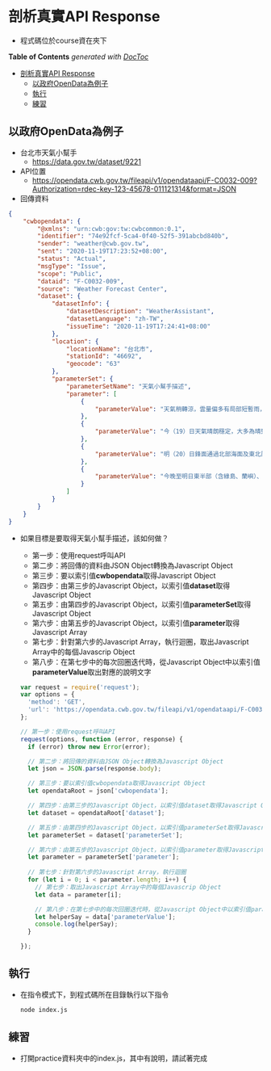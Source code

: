 # 剖析真實API Response

- 程式碼位於course資在夾下

<!-- START doctoc generated TOC please keep comment here to allow auto update -->
<!-- DON'T EDIT THIS SECTION, INSTEAD RE-RUN doctoc TO UPDATE -->
**Table of Contents**  *generated with [DocToc](https://github.com/thlorenz/doctoc)*

- [剖析真實API Response](#%E5%89%96%E6%9E%90%E7%9C%9F%E5%AF%A6api-response)
  - [以政府OpenData為例子](#%E4%BB%A5%E6%94%BF%E5%BA%9Copendata%E7%82%BA%E4%BE%8B%E5%AD%90)
  - [執行](#%E5%9F%B7%E8%A1%8C)
  - [練習](#%E7%B7%B4%E7%BF%92)

<!-- END doctoc generated TOC please keep comment here to allow auto update -->

## 以政府OpenData為例子

- 台北市天氣小幫手
  - https://data.gov.tw/dataset/9221
- API位置
  - https://opendata.cwb.gov.tw/fileapi/v1/opendataapi/F-C0032-009?Authorization=rdec-key-123-45678-011121314&format=JSON
- 回傳資料

```json
{
    "cwbopendata": {
        "@xmlns": "urn:cwb:gov:tw:cwbcommon:0.1",
        "identifier": "74e92fcf-5ca4-0f40-52f5-391abcbd840b",
        "sender": "weather@cwb.gov.tw",
        "sent": "2020-11-19T17:23:52+08:00",
        "status": "Actual",
        "msgType": "Issue",
        "scope": "Public",
        "dataid": "F-C0032-009",
        "source": "Weather Forecast Center",
        "dataset": {
            "datasetInfo": {
                "datasetDescription": "WeatherAssistant",
                "datasetLanguage": "zh-TW",
                "issueTime": "2020-11-19T17:24:41+08:00"
            },
            "location": {
                "locationName": "台北市",
                "stationId": "46692",
                "geocode": "63"
            },
            "parameterSet": {
                "parameterSetName": "天氣小幫手描述",
                "parameter": [
                    {
                        "parameterValue": "天氣稍轉涼，雲量偏多有局部短暫雨，外出請攜帶雨具備用"
                    },
                    {
                        "parameterValue": "今（19）日天氣晴朗穩定，大多為晴到多雲的天氣，早晚稍涼，日夜溫差大；在溫度方面，臺北站測得的高溫為32.7度，低溫為22.9度。"
                    },
                    {
                        "parameterValue": "明（20）日鋒面通過北部海面及東北風稍增強，天氣稍轉涼，雲量偏多有局部短暫雨；預測平地氣溫約22至27度，外出請攜帶雨具備用。"
                    },
                    {
                        "parameterValue": "今晚至明日東半部（含綠島、蘭嶼）、基隆北海岸及恆春半島沿海有長浪發生的機率，請注意。"
                    }
                ]
            }
        }
    }
}
```



- 如果目標是要取得天氣小幫手描述，該如何做？

  - 第一步：使用request呼叫API
  - 第二步：將回傳的資料由JSON Object轉換為Javascript Object
  - 第三步：要以索引值**cwbopendata**取得Javascript Object
  - 第四步：由第三步的Javascript Object，以索引值**dataset**取得Javascript Object
  - 第五步：由第四步的Javascript Object，以索引值**parameterSet**取得Javascript Object
  - 第六步：由第五步的Javascript Object，以索引值**parameter**取得Javascript Array
  - 第七步：針對第六步的Javascript Array，執行迴圈，取出Javascript Array中的每個Javascrip Object
  - 第八步：在第七步中的每次回圈迭代時，從Javascript Object中以索引值**parameterValue**取出對應的說明文字

  ```javascript
  var request = require('request');
  var options = {
    'method': 'GET',
    'url': 'https://opendata.cwb.gov.tw/fileapi/v1/opendataapi/F-C0032-009?Authorization=rdec-key-123-45678-011121314&format=JSON',
  };
  
  // 第一步：使用request呼叫API
  request(options, function (error, response) {
    if (error) throw new Error(error);
  
    // 第二步：將回傳的資料由JSON Object轉換為Javascript Object
    let json = JSON.parse(response.body);
  
    // 第三步：要以索引值cwbopendata取得Javascript Object
    let opendataRoot = json['cwbopendata'];
  
    // 第四步：由第三步的Javascript Object，以索引值dataset取得Javascript Object
    let dataset = opendataRoot['dataset'];
  
    // 第五步：由第四步的Javascript Object，以索引值parameterSet取得Javascript Object
    let parameterSet = dataset['parameterSet'];
  
    // 第六步：由第五步的Javascript Object，以索引值parameter取得Javascript Array
    let parameter = parameterSet['parameter'];
    
    // 第七步：針對第六步的Javascript Array，執行迴圈
    for (let i = 0; i < parameter.length; i++) {
      // 第七步：取出Javascript Array中的每個Javascrip Object
      let data = parameter[i];
  
      // 第八步：在第七步中的每次回圈迭代時，從Javascript Object中以索引值parameterValue取出對應的說明文字
      let helperSay = data['parameterValue'];
      console.log(helperSay);
    }
  
  });
  ```

## 執行

- 在指令模式下，到程式碼所在目錄執行以下指令

  ```bash
  node index.js
  ```

## 練習

- 打開practice資料夾中的index.js，其中有說明，請試著完成



